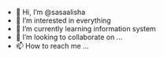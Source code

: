 - 👋 Hi, I’m @sasaalisha
- 👀 I’m interested in everything
- 🌱 I’m currently learning information system
- 💞️ I’m looking to collaborate on ...
- 📫 How to reach me ...

<!---
sasaalisha/sasaalisha is a ✨ special ✨ repository because its `README.md` (this file) appears on your GitHub profile.
You can click the Preview link to take a look at your changes.
--->
